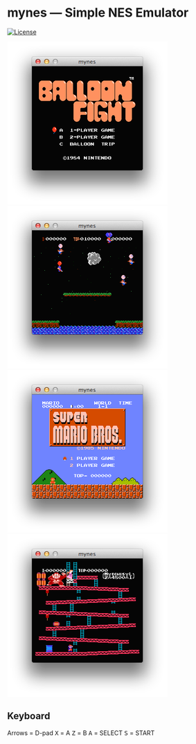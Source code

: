 # mynes — Simple NES Emulator

[![License](https://img.shields.io/badge/License-Apache_2.0-blue.svg)](https://opensource.org/licenses/Apache-2.0)

![Screenshot 1](./images/screenshot1.png)
![Screenshot 2](./images/screenshot2.png)
![Screenshot 3](./images/screenshot3.png)
![Screenshot 4](./images/screenshot4.png)

## Keyboard

Arrows = D-pad
<kbd>X</kbd> = A
<kbd>Z</kbd> = B
<kbd>A</kbd> = SELECT
<kbd>S</kbd> = START
